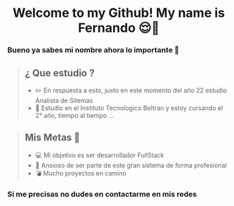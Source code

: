 # <center> Welcome to my Github!  My name is Fernando   :relieved:👋 </center>  
###   Bueno ya sabes mi nombre ahora lo importante :small_red_triangle_down:  

>## ¿ Que estudio ?  
>- :pencil2: En respuesta a esto, justo en este momento del año 22 estudio Analista de Sitemas 
>- :stars: Estudio en el Instituto Tecnologico Beltran y estoy cursando el 2° año, tiempo al tiempo  ...
  
>## Mis Metas :rocket:  
>- :computer: Mi objetivo es ser desarrollador FullStack 
>- :flags: Ansioso de ser parte de este gran sistema de forma profesional 
>- :bomb: Mucho proyectos en   camino 

### Si me precisas no dudes en contactarme en mis redes 

